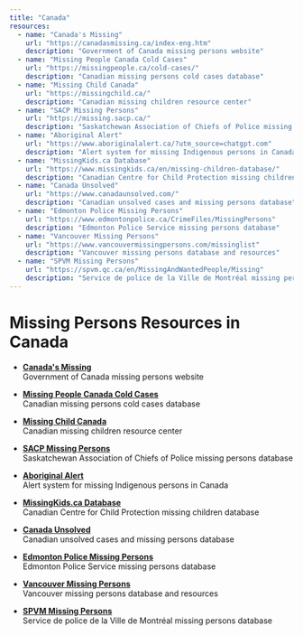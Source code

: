 ```yaml
---
title: "Canada"
resources:
  - name: "Canada's Missing"
    url: "https://canadasmissing.ca/index-eng.htm"
    description: "Government of Canada missing persons website"
  - name: "Missing People Canada Cold Cases"
    url: "https://missingpeople.ca/cold-cases/"
    description: "Canadian missing persons cold cases database"
  - name: "Missing Child Canada"
    url: "https://missingchild.ca/"
    description: "Canadian missing children resource center"
  - name: "SACP Missing Persons"
    url: "https://missing.sacp.ca/"
    description: "Saskatchewan Association of Chiefs of Police missing persons database"
  - name: "Aboriginal Alert"
    url: "https://www.aboriginalalert.ca/?utm_source=chatgpt.com"
    description: "Alert system for missing Indigenous persons in Canada"
  - name: "MissingKids.ca Database"
    url: "https://www.missingkids.ca/en/missing-children-database/"
    description: "Canadian Centre for Child Protection missing children database"
  - name: "Canada Unsolved"
    url: "https://www.canadaunsolved.com/"
    description: "Canadian unsolved cases and missing persons database"
  - name: "Edmonton Police Missing Persons"
    url: "https://www.edmontonpolice.ca/CrimeFiles/MissingPersons"
    description: "Edmonton Police Service missing persons database"
  - name: "Vancouver Missing Persons"
    url: "https://www.vancouvermissingpersons.com/missinglist"
    description: "Vancouver missing persons database and resources"
  - name: "SPVM Missing Persons"
    url: "https://spvm.qc.ca/en/MissingAndWantedPeople/Missing"
    description: "Service de police de la Ville de Montréal missing persons database"
---
```


# Missing Persons Resources in Canada

- **[Canada's Missing](https://canadasmissing.ca/index-eng.htm)**  
  Government of Canada missing persons website

- **[Missing People Canada Cold Cases](https://missingpeople.ca/cold-cases/)**  
  Canadian missing persons cold cases database

- **[Missing Child Canada](https://missingchild.ca/)**  
  Canadian missing children resource center

- **[SACP Missing Persons](https://missing.sacp.ca/)**  
  Saskatchewan Association of Chiefs of Police missing persons database

- **[Aboriginal Alert](https://www.aboriginalalert.ca/?utm_source=chatgpt.com)**  
  Alert system for missing Indigenous persons in Canada

- **[MissingKids.ca Database](https://www.missingkids.ca/en/missing-children-database/)**  
  Canadian Centre for Child Protection missing children database

- **[Canada Unsolved](https://www.canadaunsolved.com/)**  
  Canadian unsolved cases and missing persons database

- **[Edmonton Police Missing Persons](https://www.edmontonpolice.ca/CrimeFiles/MissingPersons)**  
  Edmonton Police Service missing persons database

- **[Vancouver Missing Persons](https://www.vancouvermissingpersons.com/missinglist)**  
  Vancouver missing persons database and resources

- **[SPVM Missing Persons](https://spvm.qc.ca/en/MissingAndWantedPeople/Missing)**  
  Service de police de la Ville de Montréal missing persons database
